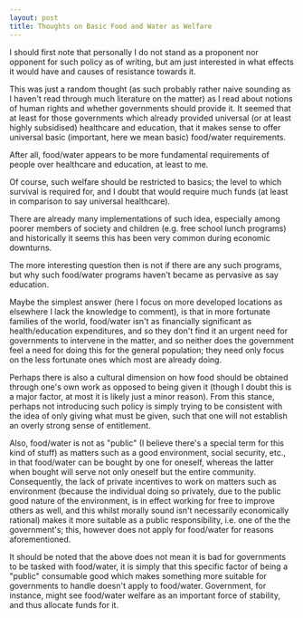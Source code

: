 ```yaml
---
layout: post
title: Thoughts on Basic Food and Water as Welfare
---
```


I should first note that personally I do not stand as a proponent nor opponent for such policy as of writing, but am just interested in what effects it would have and causes of resistance towards it.

This was just a random thought (as such probably rather naive sounding as I haven't read through much literature on the matter) as I read about notions of human rights and whether governments should provide it. It seemed that at least for those governments which already provided universal (or at least highly subsidised) healthcare and education, that it makes sense to offer universal basic (important, here we mean basic) food/water requirements.

After all, food/water appears to be more fundamental requirements of people over healthcare and education, at least to me.

Of course, such welfare should be restricted to basics; the level to which survival is required for, and I doubt that would require much funds (at least in comparison to say universal healthcare).

There are already many implementations of such idea, especially among poorer members of society and children (e.g. free school lunch programs) and historically it seems this has been very common during economic downturns.

The more interesting question then is not if there are any such programs, but why such food/water programs haven't became as pervasive as say education.

Maybe the simplest answer (here I focus on more developed locations as elsewhere I lack the knowledge to comment), is that in more fortunate families of the world, food/water isn't as financially significant as health/education expenditures, and so they don't find it an urgent need for governments to intervene in the matter, and so neither does the government feel a need for doing this for the general population; they need only focus on the less fortunate ones which most are already doing.

Perhaps there is also a cultural dimension on how food should be obtained through one's own work as opposed to being given it (though I doubt this is a major factor, at most it is likely just a minor reason). From this stance, perhaps not introducing such policy is simply trying to be consistent with the idea of only giving what must be given, such that one will not establish an overly strong sense of entitlement.

Also, food/water is not as "public" (I believe there's a special term for this kind of stuff) as matters such as a good environment, social security, etc., in that food/water can be bought by one for oneself, whereas the latter when bought will serve not only oneself but the entire community. Consequently, the lack of private incentives to work on matters such as environment (because the individual doing so privately, due to the public good nature of the environment, is in effect working for free to improve others as well, and this whilst morally sound isn't necessarily economically rational) makes it more suitable as a public responsibility, i.e. one of the the government's; this, however does not apply for food/water for reasons aforementioned.

It should be noted that the above does not mean it is bad for governments to be tasked with food/water, it is simply that this specific factor of being a "public" consumable good which makes something more suitable for governments to handle doesn't apply to food/water. Government, for instance, might see food/water welfare as an important force of stability, and thus allocate funds for it.